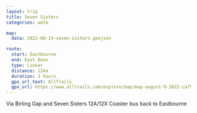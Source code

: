 ```yaml
---
layout: trip
title: Seven Sisters
categories: walk

map:
  data: 2022-08-14-seven-sisters.geojson

route:
  start: Eastbourne
  end: East Dean
  type: Linear
  distance: 11km
  duration: 3 hours
  gpx_url_text: AllTrails
  gpx_url: https://www.alltrails.com/explore/map/map-august-9-2022-ca793d8?u=m&sh=xr4vxe
---
```


Via Birling Gap and Seven Sisters
12A/12X Coaster bus back to Eastbourne
